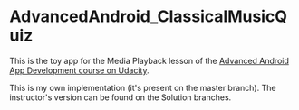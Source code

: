 # AdvancedAndroid_ClassicalMusicQuiz

This is the toy app for the Media Playback lesson of the [Advanced Android App Development course on Udacity](https://www.udacity.com/course/advanced-android-app-development--ud855).

This is my own implementation (it's present on the master branch). The instructor's version can be found on the Solution branches.
